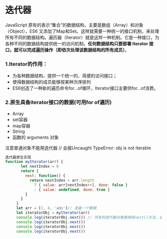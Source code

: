 # 迭代器

JavaScript 原有的表示“集合”的数据结构，主要是数组（Array）和对象（Object），ES6 又添加了Map和Set。这样就需要一种统一的接口机制，来处理所有不同的数据结构。遍历器（Iterator）就是这样一种机制。它是一种接口，为各种不同的数据结构提供统一的访问机制。**任何数据结构只要部署 Iterator 接口，就可以完成遍历操作（即依次处理该数据结构的所有成员）**。

### 1.Iterator的作用：

- 为各种数据结构，提供一个统一的、简便的访问接口；
- 使得数据结构的成员能够按某种次序排列
- ES6创造了一种新的遍历命令for...of循环，Iterator接口主要供for...of消费。

### 2.原生具备iterator接口的数据(可用for of遍历)

- Array
- set容器
- map容器
- String
- 函数的 arguments 对象

注意普通对象不能用迭代器  // 会报Uncaught TypeError: obj is not iterable

```js
迭代器原生实现
function myIterator(arr) {
       let nextIndex = 0
       return {
         next: function() {
           return nextIndex < arr.length
             ? { value: arr[nextIndex++], done: false }
             : { value: undefined, done: true }
         }
       }
     }
     let arr = [1, 4, 'ads']// 准备一个数据
     let iteratorObj = myIterator(arr)
     console.log(iteratorObj.next()) // 所有的迭代器对象都拥有next()方法，会返回一个结果对象
     console.log(iteratorObj.next())
     console.log(iteratorObj.next())
     console.log(iteratorObj.next())
```


